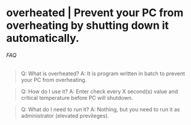 # overheated | Prevent your PC from overheating by shutting down it automatically.

###### FAQ
> Q: What is overheated?
> A: It is program written in batch to prevent your PC from overheating.

> Q: How do I use it?
> A: Enter check every X second(s) value and critical temperature before PC will shutdown.

> Q: What do I need to run it?
> A: Nothing, but you need to run it as administrator (elevated previleges).
